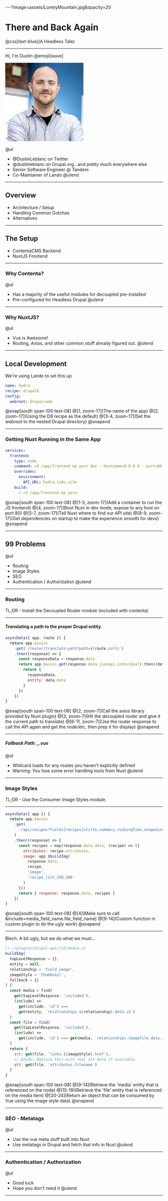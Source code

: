 ---?image=assets/LonelyMountain.jpg&opacity=20
# There and Back Again

@css[text-blue](A Headless Tale)


---

Hi, I'm Dustin @emoji[wave]

![PIC](assets/me.jpg)

@ul
- @DustinLeblanc on Twitter
- @dustinleblanc on Drupal.org...and pretty much everywhere else
- Senior Software Engineer @ Tandem
- Co-Maintainer of Lando
@ulend

---

## Overview

- Architecture / Setup
- Handling Common Gotchas
- Alternatives

---

## The Setup

- ContentaCMS Backend
- NuxtJS Frontend

---

### Why Contenta?

@ul
- Has a majority of the useful modules for decoupled pre-installed
- Pre-configured for Headless Drupal
@ulend

---

### Why NuxtJS?

@ul
- Vue is Awesome!
- Routing, Axios, and other common stuff already figured out.
@ulend

---

## Local Development

We're using Lando to set this up

```yaml
name: hydra
recipe: drupal8
config:
  webroot: drupal/web
```

@snap[south span-100 text-08]
@[1, zoom-17](The name of the app)
@[2, zoom-17](Using the D8 recipe as the default)
@[3-4, zoom-17](Set the webroot to the nested Drupal directory)
@snapend

---

### Getting Nuxt Running in the Same App

```yaml
services:
  frontend:
    type: node
    command: cd /app/frontend && yarn dev --hostname=0.0.0.0 --port=80
    overrides:
      environment:
        API_URL: hydra.lndo.site
    build:
      - cd /app/frontend && yarn
```
@snap[south span-100 text-08]
@[1-3, zoom-17](Add a container to run the JS frontend)
@[4, zoom-17](Boot Nuxt in dev mode, expose to any host on port 80)
@[5-7, zoom-17](Tell Nuxt where to find our API site)
@[8-9, zoom-17](Get dependencies on startup to make the experience smooth for devs)
@snapend

---

## 99 Problems
@ul
- Routing
- Image Styles
- SEO
- Authentication / Authorization
@ulend

---

### Routing

TL;DR - Install the Decoupled Router module (included with contenta)

---

#### Translating a path to the proper Drupal entity

```javascript
asyncData({ app, route }) {
  return app.$axios
    .get(`/router/translate-path?path=${route.path}`)
    .then((response) => {
      const responseData = response.data
      return app.$axios.get(response.data.jsonapi.individual).then((data) => {
        return {
          responseData,
          entity: data.data
        }
      })
    })
}
```

@snap[south span-100 text-08]
@[2, zoom-7](Call the axios library provided by Nuxt plugin)
@[3, zoom-7](Hit the decoupled router and give it the current path to translate)
@[6-11, zoom-7](Use the router response to call the API again and get the node/etc, then prep it for display)
@snapend

---

##### Fallback Path: _.vue

@ul
- Wildcard loads for any routes you haven't explicitly defined
- Warning: You lose some error handling tools from Nuxt
@ulend

---

### Image Styles

TL;DR - Use the Consumer Image Styles module.

---

```javascript
asyncData({ app }) {
  return app.$axios
    .get(
      '/api/recipes?fields[recipes]=title,summary,cookingTime,image&include=image.imageFile'
    )
    .then((response) => {
      const recipes = map(response.data.data, (recipe) => ({
        attributes: recipe.attributes,
        image: app.$buildImg(
          response.data,
          recipe,
          'image',
          'recipe_list_350_300'
        )
      }))
      return { response: response.data, recipes }
    })
}
```
@snap[south span-100 text-08]
@[4](Make sure to call &include=media_field_name.file_field_name)
@[9-14](Custom function in custom plugin to do the ugly work)
@snapend

---

Blech. A bit ugly, but we do what we must...

```javascript
// ~/plugins/drupal-api/lib/media.js
buildImg(
  topLevelResponse = {},
  entity = null,
  relationship = 'field_image',
  imageStyle = 'thumbnail',
  fallback = {}
) {
  const media = find(
    get(topLevelResponse, 'included'),
    (include) =>
      get(include, 'id') ===
      get(entity, `relationships.${relationship}.data.id`)
  )
  const file = find(
    get(topLevelResponse, 'included'),
    (include) =>
      get(include, 'id') === get(media, `relationships.imageFile.data.id`)
  )
  return {
    src: get(file, `links.${imageStyle}.href`),
    // @todo: Replace this with real alt meta if available.
    alt: get(file, 'attributes.filename')
  }
}
```
@snap[south span-100 text-08]
@[9-14](Retrieve the 'media' entity that is referenced on the node)
@[15-19](Retrieve the 'file' entity that is referenced on the media item)
@[20-24](Return an object that can be consumed by Vue using the image style data)
@snapend

---

### SEO - Metatags

@ul
- Use the vue meta stuff built into Nuxt
- Use metatags in Drupal and fetch that info in Nuxt
@ulend

---

### Authentication / Authorization

@ul
- Good luck
- Hope you don't need it
@ulend

---
